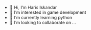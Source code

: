 - 👋 Hi, I’m Haris Iskandar
- 👀 I’m interested in game development
- 🌱 I’m currently learning python 
- 💞️ I’m looking to collaborate on ...
<!---
hrsmoo/hrsmoo is a ✨ special ✨ repository because its `README.md` (this file) appears on your GitHub profile.
You can click the Preview link to take a look at your changes.
--->
